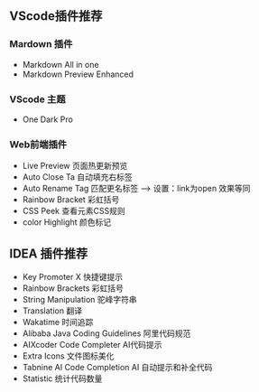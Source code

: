 ## VScode插件推荐
### Mardown 插件
- Markdown All in one 
- Markdown Preview Enhanced

### VScode 主题
- One Dark Pro

### Web前端插件
 - Live Preview 页面热更新预览
 - Auto Close Ta 自动填充右标签
 - Auto Rename Tag 匹配更名标签 --> 设置：link为open 效果等同
 - Rainbow Bracket 彩虹括号
 - CSS Peek 查看元素CSS规则
 - color Highlight 颜色标记

## IDEA 插件推荐
- Key Promoter X 快捷键提示
- Rainbow Brackets 彩虹括号
- String Manipulation 驼峰字符串
- Translation 翻译
- Wakatime 时间追踪
- Alibaba Java Coding Guidelines 阿里代码规范
- AIXcoder Code Completer AI代码提示
- Extra Icons 文件图标美化
- Tabnine AI Code Completion AI 自动提示和补全代码
- Statistic 统计代码数量